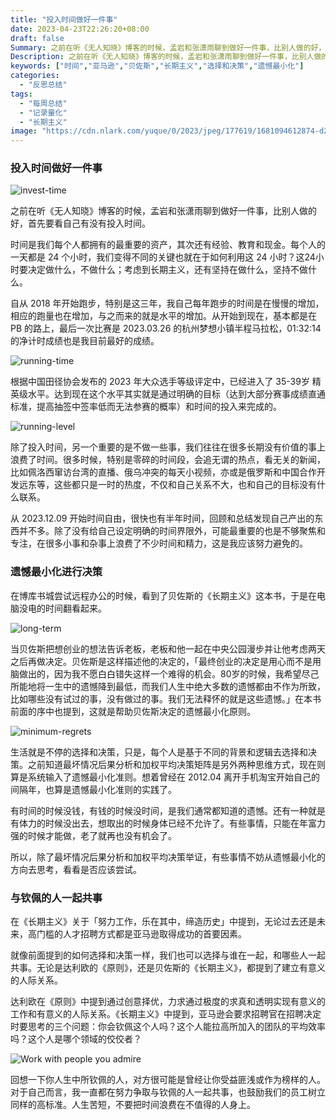```yaml
---
title: "投入时间做好一件事"
date: 2023-04-23T22:26:20+08:00
draft: false
Summary: 之前在听《无人知晓》博客的时候，孟岩和张潇雨聊到做好一件事，比别人做的好，首先要看自己有没有投入时间。时间是我们每个人都拥有的最重要的资产，其次还有经验、教育和现金。每个人的一天都是 24 个小时，我们变得不同的关键也就在于如何利用这 24 小时？这24小时要决定做什么，不做什么；考虑到长期主义，还有坚持在做什么，坚持不做什么。
Description: 之前在听《无人知晓》博客的时候，孟岩和张潇雨聊到做好一件事，比别人做的好，首先要看自己有没有投入时间。时间是我们每个人都拥有的最重要的资产，其次还有经验、教育和现金。每个人的一天都是 24 个小时，我们变得不同的关键也就在于如何利用这 24 小时？这24小时要决定做什么，不做什么；考虑到长期主义，还有坚持在做什么，坚持不做什么。
keywords: ["时间","亚马逊","贝佐斯","长期主义","选择和决策","遗憾最小化"]
categories:
  - "反思总结"
tags:
  - "每周总结"
  - "记录量化"
  - "长期主义"
image: "https://cdn.nlark.com/yuque/0/2023/jpeg/177619/1681094612874-d233d177-ef44-4d68-8a04-e8d75bb9cb1c.jpeg"
---
```


### 投入时间做好一件事

![invest-time](https://cdn.nlark.com/yuque/0/2023/png/177619/1682398412385-2418c3b7-073a-4040-9906-134e1349f7ec.png)

之前在听《无人知晓》博客的时候，孟岩和张潇雨聊到做好一件事，比别人做的好，首先要看自己有没有投入时间。

时间是我们每个人都拥有的最重要的资产，其次还有经验、教育和现金。每个人的一天都是 24 个小时，我们变得不同的关键也就在于如何利用这 24 小时？这24小时要决定做什么，不做什么；考虑到长期主义，还有坚持在做什么，坚持不做什么。

自从 2018 年开始跑步，特别是这三年，我自己每年跑步的时间是在慢慢的增加，相应的跑量也在增加，与之而来的就是水平的增加。从开始到现在，基本都是在 PB 的路上，最后一次比赛是 2023.03.26 的杭州梦想小镇半程马拉松，01:32:14 的净计时成绩也是我目前最好的成绩。

![running-time](https://cdn.nlark.com/yuque/0/2023/png/177619/1682398463096-bf9ef90d-a23d-4992-bd9e-ae6a49cd3b6b.png)

根据中国田径协会发布的 2023 年大众选手等级评定中，已经进入了 35-39岁 精英级水平。达到现在这个水平其实就是通过明确的目标（达到大部分赛事成绩直通标准，提高抽签中签率低而无法参赛的概率）和时间的投入来完成的。

![running-level](https://cdn.nlark.com/yuque/0/2023/png/177619/1682398429146-ac506678-bafa-4338-8d61-3fb70bd7e339.png)

除了投入时间，另一个重要的是不做一些事，我们往往在很多长期没有价值的事上浪费了时间。很多时候，特别是零碎的时间段，会追无谓的热点，看无关的新闻，比如佩洛西窜访台湾的直播、俄乌冲突的每天小视频，亦或是俄罗斯和中国合作开发远东等，这些都只是一时的热度，不仅和自己关系不大，也和自己的目标没有什么联系。

从 2023.12.09 开始时间自由，很快也有半年时间，回顾和总结发现自己产出的东西并不多。除了没有给自己设定明确的时间界限外，可能最重要的也是不够聚焦和专注，在很多小事和杂事上浪费了不少时间和精力，这是我应该努力避免的。

### 遗憾最小化进行决策

在博库书城尝试远程办公的时候，看到了贝佐斯的《长期主义》这本书，于是在电脑没电的时间翻看起来。

![long-term](https://cdn.nlark.com/yuque/0/2023/png/177619/1682398473751-65216a8d-135d-43d2-93df-21259c3a9569.png)

当贝佐斯把想创业的想法告诉老板，老板和他一起在中央公园漫步并让他考虑两天之后再做决定。贝佐斯是这样描述他的决定的，「最终创业的决定是用心而不是用脑做出的，因为我不愿白白错失这样一个难得的机会。80岁的时候，我希望尽己所能地将一生中的遗憾降到最低，而我们人生中绝大多数的遗憾都由不作为所致，比如哪些没有试过的事，没有做过的事。我们无法释怀的就是这些遗憾。」在本书前面的序中也提到，这就是帮助贝佐斯决定的遗憾最小化原则。

![minimum-regrets](https://cdn.nlark.com/yuque/0/2023/png/177619/1682398482930-af4a61a4-7cce-45ae-b9a6-c0b5b0bdac78.png)

生活就是不停的选择和决策，只是，每个人是基于不同的背景和逻辑去选择和决策。之前知道最坏情况后果分析和加权平均决策矩阵是另外两种思维方式，现在则算是系统输入了遗憾最小化准则。想着曾经在 2012.04 离开手机淘宝开始自己的间隔年，也算是遗憾最小化准则的实践了。

有时间的时候没钱，有钱的时候没时间，是我们通常都知道的遗憾。还有一种就是有体力的时候没出去，想取出的时候身体已经不允许了。有些事情，只能在年富力强的时候才能做，老了就再也没有机会了。

所以，除了最坏情况后果分析和加权平均决策举证，有些事情不妨从遗憾最小化的方向去思考，看看是否应该尝试。

### 与钦佩的人一起共事

在《长期主义》关于「努力工作，乐在其中，缔造历史」中提到，无论过去还是未来，高门槛的人才招聘方式都是亚马逊取得成功的首要因素。

就像前面提到的如何选择和决策一样，我们也可以选择与谁在一起，和哪些人一起共事。无论是达利欧的《原则》，还是贝佐斯的《长期主义》，都提到了建立有意义的人际关系。

达利欧在《原则》中提到通过创意择优，力求通过极度的求真和透明实现有意义的工作和有意义的人际关系。《长期主义》中提到，亚马逊会要求招聘官在招聘决定时要思考的三个问题：你会钦佩这个人吗？这个人能拉高所加入的团队的平均效率吗？这个人是哪个领域的佼佼者？

![Work with people you admire](https://cdn.nlark.com/yuque/0/2023/png/177619/1682398491498-2faf6ba1-d912-4d1c-93ef-93cbbb66411d.png)

回想一下你人生中所钦佩的人，对方很可能是曾经让你受益匪浅或作为榜样的人。对于自己而言，我一直都在努力争取与钦佩的人一起共事，也鼓励我们的员工树立同样的高标准。人生苦短，不要把时间浪费在不值得的人身上。
